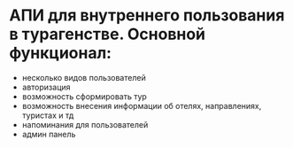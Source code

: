 # АПИ для внутреннего пользования в турагенстве. Основной функционал:
- несколько видов пользователей
- авторизация
- возможность сформировать тур
- возможность внесения информации об отелях, направлениях, туристах и тд
- напоминания для пользователей
- админ панель